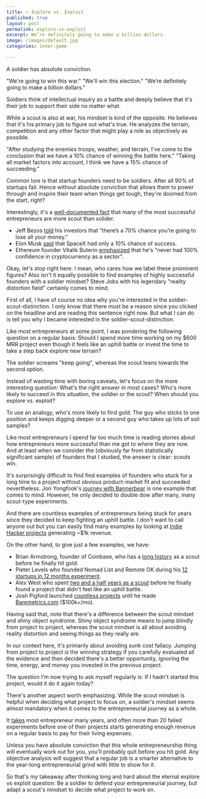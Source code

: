 ```yaml
---
title: ⭐️ Explore vs. Exploit
published: true
layout: post
permalink: explore-vs-exploit
excerpt: We’re definitely going to make a billion dollars.
image: /images/default.jpg
categories: inner-game

---
```


A soldier has absolute conviction. 

"We're going to win this war." "We'll win this election." "We’re definitely going to make a billion dollars." 

Soldiers think of intellectual inquiry as a battle and deeply believe that it's their job to support their side no matter what.

While a scout is also at war, his mindset is kind of the opposite. He believes that it's his primary job to figure out what's true. He analyzes the terrain, competition and any other factor that might play a role as objectively as possible. 

"After studying the enemies troops, weather, and terrain, I've come to the conclusion that we have a 10% chance of winning the battle here." "Taking all market factors into account, I think we have a 15% chance of succeeding." 

Common lore is that startup founders need to be soldiers. After all 90% of startups fail. Hence without absolute conviction that allows them to power through and inspire their team when things get tough, they're doomed from the start, right? 

Interestingly, it's a [well-documented fact](https://astralcodexten.substack.com/p/book-review-the-scout-mindset) that many of the most successful entrepreneurs are more scout than solider.

- Jeff Bezos [told](https://www.businessinsider.com/4-lessons-from-amazon-ceo-jeff-bezos-that-can-make-you-more-successful-2015-8?r=US&IR=T) his investors that "there’s a 70% chance you’re going to lose all your money."
- Elon Musk [said](https://www.inc.com/erik-sherman/elon-musk-tesla-spacex-success.html) that SpaceX had only a 10% chance of success.
- Ethereum founder Vitalik Buterin [emphasized](https://twitter.com/VitalikButerin/status/877690786971754496) that he's "never had 100% confidence in cryptocurrency as a sector".

Okay, let's stop right here. I mean, who cares how we label these prominent figures? Also isn't it equally possible to find examples of highly successful founders with a soldier mindset? Steve Jobs with his legendary "reality distortion field" certainly comes to mind.

First of all, I have of course no idea why you're interested in the soldier-scout-distinction. I only know that there must be a reason since you clicked on the headline and are reading this sentence right now. But what I can do is tell you why I became interested in the soldier-scout-distinction. 

Like most entrepreneurs at some point, I was pondering the following question on a regular basis: Should I spend more time working on my $600 MRR project even though it feels like an uphill battle or invest the time to take a step back explore new terrain?

The soldier screams "keep going", whereas the scout leans towards the second option.

Instead of wasting time with boring caveats, let's focus on the more interesting question: What's the right answer in most cases? Who's more likely to succeed in this situation, the soldier or the scout? When should you explore vs. exploit?

To use an analogy, who's more likely to find gold: The guy who sticks to one position and keeps digging deeper or a second guy who takes up lots of soil samples?

Like most entrepreneurs I spend far too much time is reading stories about how entrepreneurs more successful than me got to where they are now. And at least when we consider the (obviously far from statistically significant sample) of founders that I studied, the answer is clear: scouts win. 

It's surprisingly difficult to find find examples of founders who stuck for a long time to a project without obvious product-market fit and succeeded nevertheless. Jon Yongfook's [journey with Bannerbear](https://www.bannerbear.com/journey-to-10k-mrr/) is one example that comes to mind. However, he only decided to double dow after many, many scout-type experiments.

And there are countless examples of entrepreneurs being stuck for years since they decided to keep fighting an uphill battle. I don't want to call anyone out but you can easily find many examples by looking at [Indie Hacker projects](https://www.indiehackers.com/products) generating ~$1k revenue.

On the other hand, to give just a few examples, we have:

- Brian Armstrong, founder of Coinbase, who has a [long history](https://news.ycombinator.com/submitted?id=barmstrong&next=5334110&n=31) as a scout before he finally hit gold.
- Pieter Levels who founded Nomad List and Remote OK during his [12 startups in 12 months experiment](https://levels.io/12-startups-12-months/).
- Alex West who spent [two and a half years as a scout](https://www.alexwest.co/two_and_a_half_years) before he finally found a project that didn't feel like an uphill battle.
- Josh Pigford launched [countless projects](https://twitter.com/Shpigford/status/1033032915175858176) until he made [Baremetrics.com](http://baremetrics.com/) ($100k+/mo).

Having said that, note that there's a difference between the scout mindset and shiny object syndrome. Shiny object syndrome means to jump blindly from project to project, whereas the scout mindset is all about avoiding reality distortion and seeing things as they really are. 

In our context here, it's primarily about avoiding sunk cost fallacy. Jumping from project to project *is* the winning strategy if you carefully evaluated all the evidence and then decided there's a better opportunity, ignoring the time, energy, and money you invested in the previous project. 

The question I'm now trying to ask myself regularly is: If I hadn't started this project, would it do it again today?

There's another aspect worth emphasizing. While the scout mindset is helpful when deciding what project to focus on, a soldier's mindset seems almost mandatory when it comes to the entrepreneurial journey as a whole.

It [takes](https://twitter.com/levelsio/status/1384262339537498113) most entrepreneur many years, and often more than 20 failed experiments before one of their projects starts generating enough revenue on a regular basis to pay for their living expenses. 

Unless you have absolute conviction that this whole entrepreneurship thing will eventually work out for you, you'll probably quit before you hit gold. Any objective analysis will suggest that a regular job is a smarter alternative to the year-long entrepreneurial grind with little to show for it. 

So that's my takeaway after thinking long and hard about the eternal explore vs exploit question: Be a soldier to defend your entrepreneurial journey, but adapt a scout's mindset to decide what project to work on.